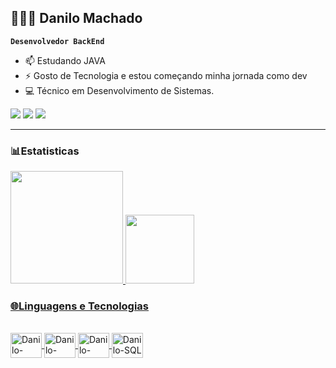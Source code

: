 ## 👩🏻‍💻 Danilo Machado

**`Desenvolvedor BackEnd`**

- 📫 Estudando JAVA
- ⚡ Gosto de Tecnologia e estou começando minha jornada como dev
- 💻 Técnico em Desenvolvimento de Sistemas.

<div>
  <a href="www.linkedin.com/in/danilomachado3105" target="_blank"><img src="https://img.shields.io/badge/-LinkedIn-%230077B5?style=for-the-badge&logo=linkedin&logoColor=white" target="_blank"></a> 
  <a href = "mailto:danilomachado3105@gmail.com"><img src="https://img.shields.io/badge/-Gmail-%23333?style=for-the-badge&logo=gmail&logoColor=white" target="_blank"></a>
   <a href="https://instagram.com/machad0.d" target="_blank"><img src="https://img.shields.io/badge/-Instagram-%23E4405F?style=for-the-badge&logo=instagram&logoColor=white" target="_blank"></a>
</div>

---

### 📊Estatisticas
<div>
  <a href="https://github.com/danmachado3105">
  <img height="180em" src="https://github-readme-stats.vercel.app/api?username=Danmachado3105&show_icons=true&theme=radical&locale=pt-br">
  <img height="110em" src="https://github-readme-stats.vercel.app/api/top-langs/?username=Danmachado3105&layout=compact&theme=radical&locale=pt-br">
</div>

### 🌐Linguagens e Tecnologias
<div style="display: inline_block"><br>
  <img align="center" alt="Danilo-Java" height="40" width="50" src="https://cdn.jsdelivr.net/gh/devicons/devicon@latest/icons/java/java-original.svg">
  <img align="center" alt="Danilo-VsCode" height="40" width="50" src="https://cdn.jsdelivr.net/gh/devicons/devicon@latest/icons/vscode/vscode-original.svg">
  <img align="center" alt="Danilo-GitHub" height="40" width="50" src="https://cdn.jsdelivr.net/gh/devicons/devicon@latest/icons/github/github-original.svg">
  <img align="center" alt="Danilo-SQL" height="40" width="50" src="https://cdn.jsdelivr.net/gh/devicons/devicon@latest/icons/git/git-original.svg">
</div>
